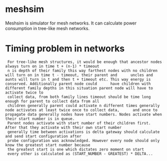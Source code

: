 # meshsim
Meshsim is simulator for mesh networks. It can calculate power consumption in tree-like mesh networks.

# Timing problem in networks
	 For tree-like mesh structures, it would be enough that ancestor nodes always turn on in time t + (n-1) * timeout
	 n is depth of their family this way farthest nodes with no children will turn on in time t - timeout, their parent and 	 uncles and aunts will turn in t and then t + timeout etc. This way energy is conserved. Additionally parent node could 	 have children with different family depths in this situation parent node will have to activate twice to 
	 collect data, from both family lines timeout should be time long enough for parent to collect data from all
	 children generally parent could activate n different times generally node activates at least twice once to collect data, 	   and once to propagate data generally nodes have start numbers. Nodes activate when their start number is in queue.
	 Parent nodes activate with start number of their children first. After that they activate with their own start number 
	 generally time between activations is delta gateway should calculate and send start configuration after 
	 probe configuration was acknowledged. However every node should only know the greatest start number because
	 the greatest start is one which dictates zero moment on start 
	 every other is calculated as (START_NUMBER - GREATEST) * DELTA...
